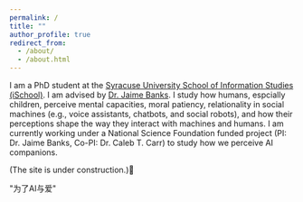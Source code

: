 ```yaml
---
permalink: /
title: ""
author_profile: true
redirect_from: 
  - /about/
  - /about.html
---
```


I am a PhD student at the [Syracuse University School of Information Studies (iSchool)](https://ischool.syr.edu/). I am advised by [Dr. Jaime Banks](https://ischool.syr.edu/jaime-banks/#Biography). I study how humans, espcially children, perceive mental capacities, moral patiency, relationality in social machines (e.g., voice assistants, chatbots, and social robots), and how their perceptions shape the way they interact with machines and humans. I am currently working under a National Science Foundation funded project (PI: Dr. Jaime Banks, Co-PI: Dr. Caleb T. Carr) to study how we perceive AI companions.

(The site is under construction.)🚧

"为了AI与爱"

